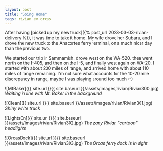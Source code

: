 ```yaml
---
layout: post
title: "Going Home"
tags: rivian ev orcas
---
```


After having
[picked up my new truck]({% post_url 2023-03-03-rivian-delivery %}),
it was time to take it home.
My wife drove her Subaru, and I drove the new truck to the Anacortes
ferry terminal, on a much nicer day than the previous two.

We started our trip in Sammamish, drove west on the WA-520, then went
north on the I-405, and then on the I-5, and finally west again on
WA-20. I started with about 230 miles of range, and arrived home
with about 110 miles of range remaining. I'm not sure what accounts
for the 10-20 mile discrepancy in range, maybe I was playing around
too much :-)

![MtBaker]({{ site.url }}{{ site.baseurl }}/assets/images/rivian/Rivian300.jpg)
*Waiting in line with Mt. Baker in the background*

![Clean]({{ site.url }}{{ site.baseurl }}/assets/images/rivian/Rivian301.jpg)
*Shiny white truck*

![LightsOn]({{ site.url }}{{ site.baseurl }}/assets/images/rivian/Rivian302.jpg)
*The zany Rivian "cartoon" headlights*

![OrcasDock]({{ site.url }}{{ site.baseurl }}/assets/images/rivian/Rivian303.jpg)
*The Orcas ferry dock is in sight*

